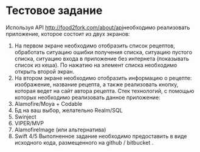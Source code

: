 # Тестовое задание

Используя API ​http://food2fork.com/about/api​ необходимо реализовать приложение, которое состоит из двух экранов:
1. На первом экране необходимо отобразить список рецептов, обработать ситуацию ошибки получения списка, ситуацию пустого списка, ситуацию входа в приложение без интернета (показывать список из кеша). По нажатию на элемент списка необходимо открыть второй экран.
2. На втором экране необходимо отобразить информацию о рецепте: изображение, название рецепта, а также реализовать кнопку, которая ведет на сайт автора рецепта.
Стек технологий, с помощью которых необходимо реализовать данное приложение:
1. Alamofire/Moya + Codable
2. Бд на ваш выбор, желательно Realm/SQL
3. Swinject
4. VIPER/MVP
5. AlamofireImage (или альтернатива)
6. Swift 4/5
Выполненное задание необходимо предоставить в виде исходного кода, размещенного на github / bitbucket .
